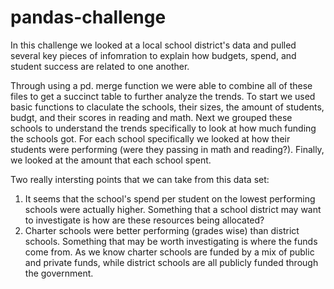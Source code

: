 # pandas-challenge

In this challenge we looked at a local school district's data and pulled several key pieces of infomration to explain how budgets, spend, and student success are related to one another. 

Through using a pd. merge function we were able to combine all of these files to get a succinct table to further analyze the trends. To start we used basic functions to claculate the schools, their sizes, the amount of students, budgt, and their scores in reading and math. Next we grouped these schools to understand the trends specifically to look at how much funding the schools got. For each school specifically we looked at how their students were performing (were they passing in math and reading?). Finally, we looked at the amount that each school spent. 

Two really intersting points that we can take from this data set: 
1. It seems that the school's spend per student on the lowest performing schools were actually higher. Something that a school district may want to investigate is how are these resources being allocated?
2. Charter schools were better performing (grades wise) than district schools. Something that may be worth investigating is where the funds come from. As we know charter schools are funded by a mix of public and private funds, while district schools are all publicly funded through the government. 
